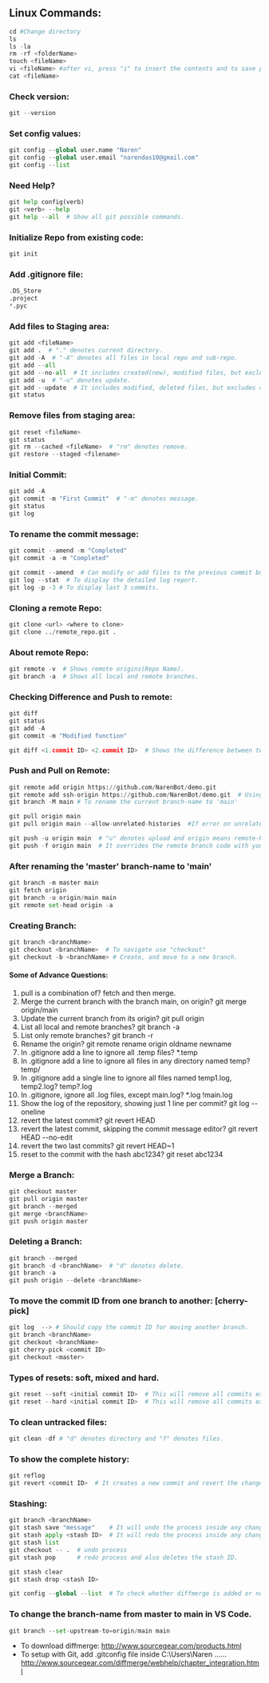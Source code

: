 ## Linux Commands:
```python
cd #Change directory
ls
ls -la
rm -rf <folderName>
touch <fileName>
vi <fileName> #after vi, press "i" to insert the contents and to save press "esc" :wq (write and quit)
cat <fileName>
```

### Check version:
```python
git --version
```

### Set config values:
```python
git config --global user.name "Naren"
git config --global user.email "narendas10@gmail.com"
git config --list
```

### Need Help?
```python
git help config(verb)
git <verb> --help
git help --all  # Show all git possible commands.
```

### Initialize Repo from existing code:
```python
git init
```

### Add .gitignore file:
```python
.DS_Store
.project
*.pyc
```

### Add files to Staging area:
```python
git add <fileName>
git add .  # "." denotes current directory.
git add -A  # "-A" denotes all files in local repo and sub-repo.
git add --all
git add --no-all  # It includes created(new), modified files, but excludes deleted files.
git add -u  # "-u" denotes update.
git add --update  # It includes modified, deleted files, but excludes created files.
git status
```

### Remove files from staging area:
```python
git reset <fileName>
git status
git rm --cached <fileName>  # "rm" denotes remove.
git restore --staged <filename>
```

### Initial Commit:
```python
git add -A
git commit -m "First Commit"  # "-m" denotes message.
git status
git log
```

### To rename the commit message:
```python
git commit --amend -m "Completed"
git commit -a -m "Completed"

git commit --amend  # Can modify or add files to the previous commit but not in same ID.
git log --stat  # To display the detailed log report.
git log -p -3 # To display last 3 commits.
```

### Cloning a remote Repo:
```python
git clone <url> <where to clone>
git clone ../remote_repo.git .
```

### About remote Repo:
```python
git remote -v  # Shows remote origins(Repo Name).
git branch -a  # Shows all local and remote branches.
```

### Checking Difference and Push to remote:
```python
git diff
git status 
git add -A
git commit -m "Modified function"

git diff <1.commit ID> <2.commit ID>  # Shows the difference between two commits.
```

### Push and Pull on Remote:
```python
git remote add origin https://github.com/NarenBot/demo.git
git remote add ssh-origin https://github.com/NarenBot/demo.git  # Using SSH.
git branch -M main # To rename the current branch-name to 'main'

git pull origin main
git pull origin main --allow-unrelated-histories  #If error on unrelated histories

git push -u origin main  # "u" denotes upload and origin means remote-Repo name.
git push -f origin main  # It overrides the remote branch code with your local repo code.
```

### After renaming the 'master' branch-name to 'main'
```python
git branch -m master main
git fetch origin
git branch -u origin/main main
git remote set-head origin -a
```

### Creating Branch:
```python
git branch <branchName>
git checkout <branchName>  # To navigate use "checkout"
git checkout -b <branchName> # Create, and move to a new branch.
```

#### Some of Advance Questions:
01. pull is a combination of?  fetch and then merge.
02. Merge the current branch with the branch main, on origin?  git merge origin/main
03. Update the current branch from its origin?  git pull origin
04. List all local and remote branches?  git branch -a
05. List only remote branches?  git branch -r
06. Rename the origin?  git remote rename origin oldname newname
07. In .gitignore add a line to ignore all .temp files?  *.temp
08. In .gitignore add a line to ignore all files in any directory named temp?  temp/
09. In .gitignore add a single line to ignore all files named temp1.log, temp2.log?  temp?.log
10. In .gitignore, ignore all .log files, except main.log?  *.log !main.log
11. Show the log of the repository, showing just 1 line per commit?  git log --oneline
12. revert the latest commit?  git revert HEAD
13. revert the latest commit, skipping the commit message editor?  git revert HEAD --no-edit
14. revert the two last commits?  git revert HEAD~1
15. reset to the commit with the hash abc1234?  git reset abc1234    


### Merge a Branch:
```python
git checkout master
git pull origin master
git branch --merged
git merge <branchName>
git push origin master
```

### Deleting a Branch:
```python
git branch --merged
git branch -d <branchName>  # "d" denotes delete.
git branch -a 
git push origin --delete <branchName>
```

### To move the commit ID from one branch to another: [cherry-pick]
```python
git log  --> # Should copy the commit ID for moving another branch.
git branch <branchName>
git checkout <branchName>
git cherry-pick <commit ID>
git checkout <master> 
```

### Types of resets: soft, mixed and hard.
```python
git reset --soft <initial commit ID>  # This will remove all commits except initial one with next staging area.
git reset --hard <initial commit ID>  # This will remove all commits except initial one with previous staging area.
```

### To clean untracked files:
```python
git clean -df # "d" denotes directory and "f" denotes files.
```

### To show the complete history:
```python
git reflog
git revert <commit ID>  # It creates a new commit and revert the changes of previous commit.
```

### Stashing:
```python
git branch <branchName>
git stash save "message"    # It will undo the process inside any changes on files.
git stash apply <stash ID>  # It will redo the process inside any changes on files.
git stash list
git checkout -- .  # undo process
git stash pop      # redo process and also deletes the stash ID.

git stash clear
git stash drop <stash ID>
```

```python
git config --global --list  # To check whether diffmerge is added or not as "difftool".
```

### To change the branch-name from master to main in VS Code.
```python
git branch --set-upstream-to=origin/main main
```

- To download diffmerge: http://www.sourcegear.com/products.html
- To setup with Git, add .gitconfig file inside C:\Users\Naren ...... http://www.sourcegear.com/diffmerge/webhelp/chapter_integration.html